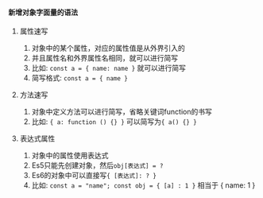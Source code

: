 
#### 新增对象字面量的语法

1. 属性速写
   1) 对象中的某个属性，对应的属性值是从外界引入的
   2) 并且属性名和外界属性名相同，就可以进行简写
   3) 比如: `const a = { name: name }` 就可以进行简写
   4) 简写格式: `const a = { name }`  

2. 方法速写
   1) 对象中定义方法可以进行简写，省略关键词function的书写
   2) 比如: `{ a: function () {} }` 可以简写为`{ a() {} }`

3. 表达式属性
   1) 对象中的属性使用表达式
   2) Es5只能先创建对象，然后`obj[表达式] = ?`
   3) Es6的对象中可以直接写`{ [表达式]: ? }`
   4) 比如: `const a = "name"; const obj = { [a] : 1 }` 相当于 { name: 1 }



